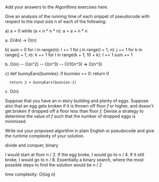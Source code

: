 Add your answers to the Algorithms exercises here.

Give an analysis of the running time of each snippet of
pseudocode with respect to the input size n of each of the following:

a)  a = 0
    while (a < n * n * n):
      a = a + n * n

a.	O(4n) -> O(n)





b)  sum = 0
    for i in range(n):
      i += 1
      for j in range(i + 1, n):
        j += 1
        for k in range(j + 1, n):
          k += 1
          for l in range(k + 1, 10 + k):
            l += 1
            sum += 1


b. 	O(n) -- O(n^2) -- O(n^3) -- O(10n^3) => O(n^3)





c)  def bunnyEars(bunnies):
      if bunnies == 0:
        return 0

      return 2 + bunnyEars(bunnies-1)


c. 	O(n)






Suppose that you have an _n_-story building and plenty of eggs. Suppose also that an egg gets broken if it is thrown off floor _f_ or higher, and doesn't get broken if dropped off a floor less than floor _f_. Devise a strategy to determine the value of _f_ such that the number of dropped eggs is minimized.

Write out your proposed algorithm in plain English or pseudocode and give the runtime complexity of your solution.


divide and conquer, binary

I would start at floor n / 2. If the egg broke, I would go to n / 4. If it still broke, I would go to n / 8. Essentially a binary search, where the most possible steps to find the solution would be n / 2



time complexity: O(log n)